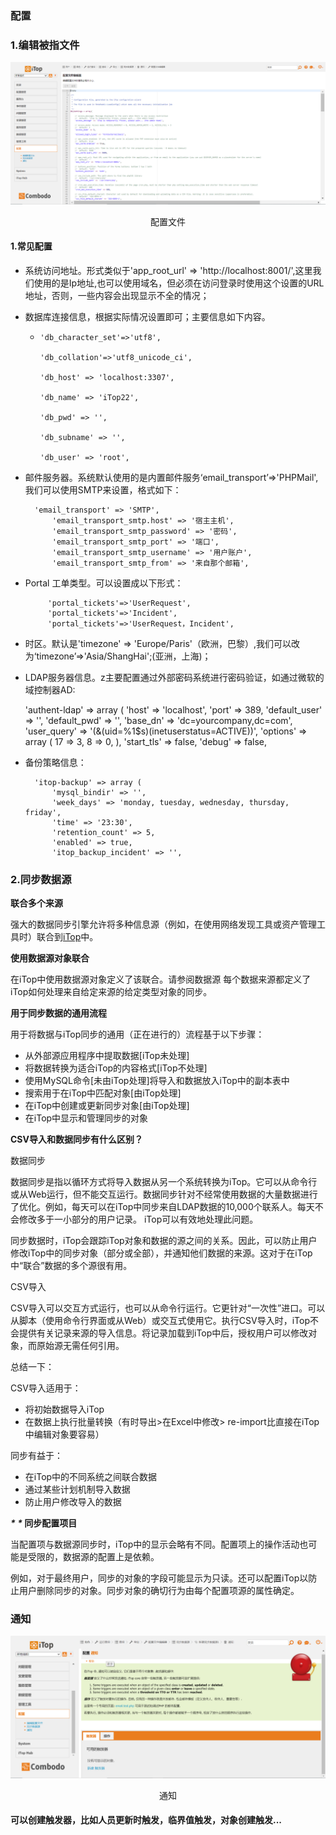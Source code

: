 ### 配置

### 1.编辑被指文件

![pz1](../assets/pz1.jpg)

<center>配置文件</center>

#### 1.常见配置

* 系统访问地址。形式类似于'app_root_url' => 'http://localhost:8001/',这里我们使用的是Ip地址,也可以使用域名，但必须在访问登录时使用这个设置的URL地址，否则，一些内容会出现显示不全的情况；

* 数据库连接信息，根据实际情况设置即可；主要信息如下内容。

  + 	'db_character_set'=>'utf8',
      	
      	'db_collation'=>'utf8_unicode_ci',
     	
      	'db_host' => 'localhost:3307',
     	
      	'db_name' => 'iTop22',
     	
      	'db_pwd' => '',
     	
      	'db_subname' => '',
     	
      	'db_user' => 'root',

* 邮件服务器。系统默认使用的是内置邮件服务‘email_transport’=>'PHPMail',我们可以使用SMTP来设置，格式如下：

  	    'email_transport' => 'SMTP',
    		'email_transport_smtp.host' => '宿主主机',
    		'email_transport_smtp_password' => '密码',
    		'email_transport_smtp_port' => '端口',
    		'email_transport_smtp_username' => '用户账户',
    	    'email_transport_smtp_from' => '来自那个邮箱',

* Portal 工单类型。可以设置成以下形式：

  

	       'portal_tickets'=>'UserRequest',
	       'portal_tickets'=>'Incident',
	       'portal_tickets'=>'UserRequest，Incident',

* 时区。默认是'timezone' => 'Europe/Paris'（欧洲，巴黎）,我们可以改为‘timezone’=>'Asia/ShangHai';(亚洲，上海)；

* LDAP服务器信息。z主要配置通过外部密码系统进行密码验证，如通过微软的域控制器AD:

  	'authent-ldap' => array (
  		'host' => 'localhost',
  		'port' => 389,
  		'default_user' => '',
  		'default_pwd' => '',
  		'base_dn' => 'dc=yourcompany,dc=com',
  		'user_query' => '(&(uid=%1$s)(inetuserstatus=ACTIVE))',
  		'options' => array (
  		  17 => 3,
  		  8 => 0,
  		),
  		'start_tls' => false,
  		'debug' => false,

* 备份策略信息：

  		'itop-backup' => array (
  			'mysql_bindir' => '',
  			'week_days' => 'monday, tuesday, wednesday, thursday, friday',
  			'time' => '23:30',
  			'retention_count' => 5,
  			'enabled' => true,
  			'itop_backup_incident' => '',



### 2.同步数据源

**联合多个来源**

强大的数据同步引擎允许将多种信息源（例如，在使用网络发现工具或资产管理工具时）联合到[iTop](http://itophub.cn/)中。

**使用数据源对象联合**

在iTop中使用数据源对象定义了该联合。请参阅数据源 每个数据来源都定义了iTop如何处理来自给定来源的给定类型对象的同步。

**用于同步数据的通用流程**

用于将数据与iTop同步的通用（正在进行的）流程基于以下步骤：

- 从外部源应用程序中提取数据[iTop未处理]
- 将数据转换为适合iTop的内容格式[iTop不处理]
- 使用MySQL命令[未由iTop处理]将导入和数据放入iTop中的副本表中
- 搜索用于在iTop中匹配对象[由iTop处理]
- 在iTop中创建或更新同步对象[由iTop处理]
- 在iTop中显示和管理同步的对象

**CSV导入和数据同步有什么区别？**

数据同步

数据同步是指以循环方式将导入数据从另一个系统转换为iTop。它可以从命令行或从Web运行，但不能交互运行。数据同步针对不经常使用数据的大量数据进行了优化。例如，每天可以在iTop中同步来自LDAP数据的10,000个联系人。每天不会修改多于一小部分的用户记录。 iTop可以有效地处理此问题。

同步数据时，iTop会跟踪iTop对象和数据的源之间的关系。因此，可以防止用户修改iTop中的同步对象（部分或全部），并通知他们数据的来源。这对于在iTop中“联合”数据的多个源很有用。

CSV导入

CSV导入可以交互方式运行，也可以从命令行运行。它更针对“一次性”进口。可以从脚本（使用命令行界面或从Web）或交互式使用它。执行CSV导入时，iTop不会提供有关记录来源的导入信息。将记录加载到iTop中后，授权用户可以修改对象，而原始源无需任何引用。

总结一下：

CSV导入适用于：

- 将初始数据导入iTop
- 在数据上执行批量转换（有时导出>在Excel中修改> re-import比直接在iTop中编辑对象要容易）

同步有益于：

- 在iTop中的不同系统之间联合数据
- 通过某些计划机制导入数据
- 防止用户修改导入的数据

***\*
\**
同步配置项目**

当配置项与数据源同步时，iTop中的显示会略有不同。配置项上的操作活动也可能是受限的，数据源的配置上是依赖。

例如，对于最终用户，同步的对象的字段可能显示为只读。还可以配置iTop以防止用户删除同步的对象。同步对象的确切行为由每个配置项源的属性确定。

### 通知



![pz2](../assets/pz2.jpg)

<center>通知</center>

#### 可以创建触发器，比如人员更新时触发，临界值触发，对象创建触发...

